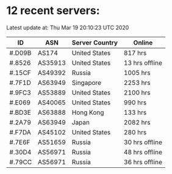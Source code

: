 # 12 recent servers:

Latest update at: Thu Mar 19 20:10:23 UTC 2020

| ID | ASN | Server Country | Online |
| -- | --- | -------------- | ------ |
| #.D09B | AS174 | United States | 817 hrs |
| #.8526 | AS35913 | United States | 13 hrs offline |
| #.15CF | AS49392 | Russia | 1005 hrs |
| #.7F1D | AS63949 | Singapore | 2253 hrs |
| #.9FC3 | AS53889 | United States | 2100 hrs |
| #.E069 | AS40065 | United States | 990 hrs |
| #.BD3E | AS63888 | Hong Kong | 133 hrs |
| #.2A79 | AS63949 | Japan | 2082 hrs |
| #.F7DA | AS45102 | United States | 280 hrs |
| #.7E6F | AS51659 | Russia | 30 hrs offline |
| #.30D4 | AS56971 | Russia | 48 hrs offline |
| #.79CC | AS56971 | Russia | 36 hrs offline |


